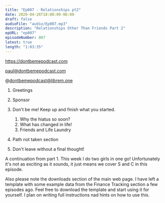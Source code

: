 ```yaml
---
title: "Ep007 - Relationships pt2"
date: 2020-04-26T18:00:09-06:00
draft: false
audioFile: "audio/Ep007.mp3"
description: "Relationships Other Than Friends Part 2"
epURL: "ep007"
episodeNumber: 007
latest: true
length: "1:03:35"
---
```


https://dontbemepodcast.com

paul@dontbemepodcast.com

@dontbemepodcast@librem.one

1. Greetings

1. Sponsor
1. Don't be me! Keep up and finish what you started. 
    1. Why the hiatus so soon?
    2. What has changed in life!
    3. Friends and Life Laundry
1. Path not taken section
1. Don't leave without a final thought!

A continuation from part 1. This week I do two girls in one go!
Unfortunately it's not as exciting as it sounds, it just means we cover S and C in this episode.

Also please note the downloads section of the main web page. I have left a template with some example data from the Finance Tracking section a few episodes ago. 
Feel free to download the template and start using it for yourself. I plan on writing full instructions nad hints on how to use this.